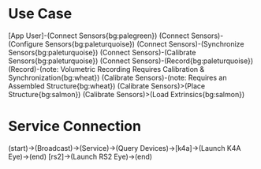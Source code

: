 # Use Case

[App User]-(Connect Sensors{bg:palegreen})
(Connect Sensors)-(Configure Sensors{bg:paleturquoise})
(Connect Sensors)-(Synchronize Sensors{bg:paleturquoise})
(Connect Sensors)-(Calibrate Sensors{bg:paleturquoise})
(Connect Sensors)-(Record{bg:paleturquoise})
(Record)-(note: Volumetric Recording Requires Calibration & Synchronization{bg:wheat})
(Calibrate Sensors)-(note: Requires an Assembled Structure{bg:wheat})
(Calibrate Sensors)>(Place Structure{bg:salmon})
(Calibrate Sensors)>(Load Extrinsics{bg:salmon})

# Service Connection

(start)->(Broadcast)->(Service)->(Query Devices)-><a>[k4a]->(Launch K4A Eye)->(end)
<a>[rs2]->(Launch RS2 Eye)->(end)



